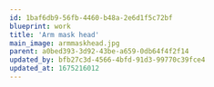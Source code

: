 ```yaml
---
id: 1baf6db9-56fb-4460-b48a-2e6d1f5c72bf
blueprint: work
title: 'Arm mask head'
main_image: armmaskhead.jpg
parent: a0bed393-3d92-43be-a659-0db64f4f2f14
updated_by: bfb27c3d-4566-4bfd-91d3-99770c39fce4
updated_at: 1675216012
---
```

